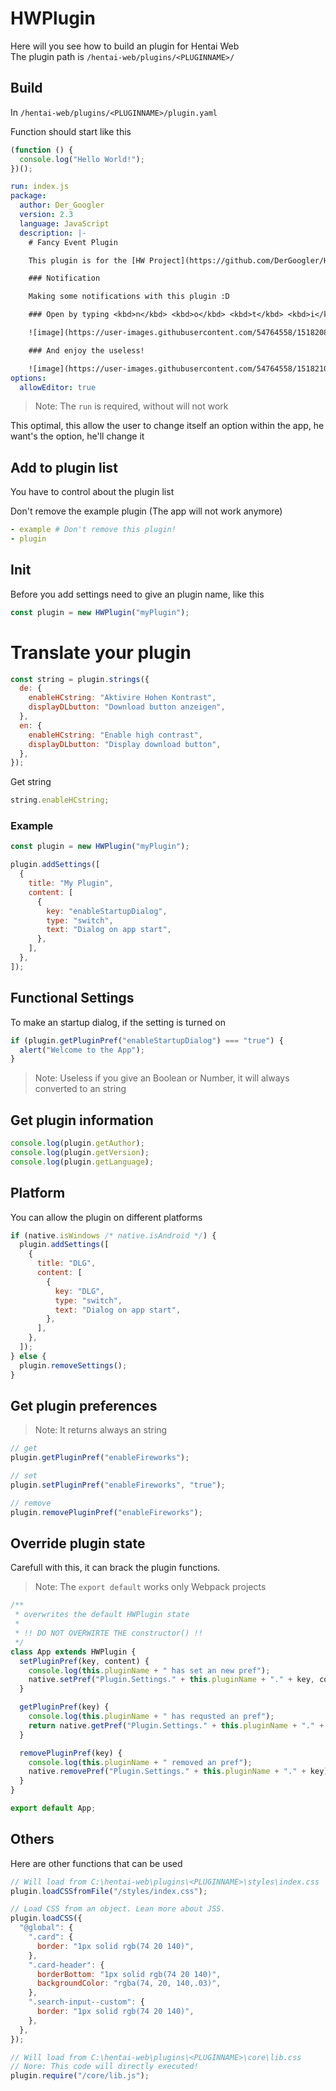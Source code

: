 # HWPlugin

Here will you see how to build an plugin for Hentai Web  
The plugin path is `/hentai-web/plugins/<PLUGINNAME>/`

## Build

In `/hentai-web/plugins/<PLUGINNAME>/plugin.yaml`

Function should start like this

```js
(function () {
  console.log("Hello World!");
})();
```

```yaml
run: index.js
package:
  author: Der_Googler
  version: 2.3
  language: JavaScript
  description: |-
    # Fancy Event Plugin

    This plugin is for the [HW Project](https://github.com/DerGoogler/Hentai-Web)

    ### Notification

    Making some notifications with this plugin :D

    ### Open by typing <kbd>n</kbd> <kbd>o</kbd> <kbd>t</kbd> <kbd>i</kbd> on the keyboard   

    ![image](https://user-images.githubusercontent.com/54764558/151820875-c18c3478-8ed2-4fd8-8c2d-6f5b346b04b8.png)

    ### And enjoy the useless!

    ![image](https://user-images.githubusercontent.com/54764558/151821078-4ef76687-a53e-4d29-9c79-a812d81d777d.png)
options:
  allowEditor: true
```

> Note: The `run` is required, without will not work

This optimal, this allow the user to change itself an option within the app, he want's the option, he'll change it

## Add to plugin list

You have to control about the plugin list

Don't remove the example plugin (The app will not work anymore)

```yaml
- example # Don't remove this plugin!
- plugin
```

## Init

Before you add settings need to give an plugin name, like this

```js
const plugin = new HWPlugin("myPlugin");
```

# Translate your plugin

```js
const string = plugin.strings({
  de: {
    enableHCstring: "Aktivire Hohen Kontrast",
    displayDLbutton: "Download button anzeigen",
  },
  en: {
    enableHCstring: "Enable high contrast",
    displayDLbutton: "Display download button",
  },
});
```

Get string

```js
string.enableHCstring;
```

### Example

```js
const plugin = new HWPlugin("myPlugin");

plugin.addSettings([
  {
    title: "My Plugin",
    content: [
      {
        key: "enableStartupDialog",
        type: "switch",
        text: "Dialog on app start",
      },
    ],
  },
]);
```

## Functional Settings

To make an startup dialog, if the setting is turned on

```js
if (plugin.getPluginPref("enableStartupDialog") === "true") {
  alert("Welcome to the App");
}
```

> Note: Useless if you give an Boolean or Number, it will always converted to an string

## Get plugin information

```js
console.log(plugin.getAuthor);
console.log(plugin.getVersion);
console.log(plugin.getLanguage);
```

## Platform

You can allow the plugin on different platforms

```js
if (native.isWindows /* native.isAndroid */) {
  plugin.addSettings([
    {
      title: "DLG",
      content: [
        {
          key: "DLG",
          type: "switch",
          text: "Dialog on app start",
        },
      ],
    },
  ]);
} else {
  plugin.removeSettings();
}
```

## Get plugin preferences

> Note: It returns always an string

```js
// get
plugin.getPluginPref("enableFireworks");

// set
plugin.setPluginPref("enableFireworks", "true");

// remove
plugin.removePluginPref("enableFireworks");
```

## Override plugin state

Carefull with this, it can brack the plugin functions.

> Note: The `export default` works only Webpack projects

```js
/**
 * overwrites the default HWPlugin state
 *
 * !! DO NOT OVERWIRTE THE constructor() !!
 */
class App extends HWPlugin {
  setPluginPref(key, content) {
    console.log(this.pluginName + " has set an new pref");
    native.setPref("Plugin.Settings." + this.pluginName + "." + key, content);
  }

  getPluginPref(key) {
    console.log(this.pluginName + " has requsted an pref");
    return native.getPref("Plugin.Settings." + this.pluginName + "." + key);
  }

  removePluginPref(key) {
    console.log(this.pluginName + " removed an pref");
    native.removePref("Plugin.Settings." + this.pluginName + "." + key);
  }
}

export default App;
```

## Others

Here are other functions that can be used

```js
// Will load from C:\hentai-web\plugins\<PLUGINNAME>\styles\index.css
plugin.loadCSSfromFile("/styles/index.css");

// Load CSS from an object. Lean more about JSS.
plugin.loadCSS({
  "@global": {
    ".card": {
      border: "1px solid rgb(74 20 140)",
    },
    ".card-header": {
      borderBottom: "1px solid rgb(74 20 140)",
      backgroundColor: "rgba(74, 20, 140,.03)",
    },
    ".search-input--custom": {
      border: "1px solid rgb(74 20 140)",
    },
  },
});

// Will load from C:\hentai-web\plugins\<PLUGINNAME>\core\lib.css
// Nore: This code will directly executed!
plugin.require("/core/lib.js");
```
